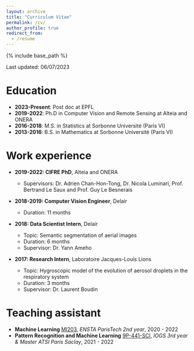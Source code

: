 ```yaml
---
layout: archive
title: "Curriculum Vitae"
permalink: /cv/
author_profile: true
redirect_from:
  - /resume
---
```


{% include base_path %}

Last updated: 06/07/2023

Education
======
* **2023-Present**: Post doc at EPFL
* **2019-2022**: Ph.D in Computer Vision and Remote Sensing at Alteia and ONERA
* **2016-2018**: M.S. in Statistics at Sorbonne Université (Paris VI)
* **2013-2016**: B.S. in Mathematics at Sorbonne Université (Paris VI)


Work experience
======
* **2019-2022: CIFRE PhD**, Alteia and ONERA
  * Supervisors: Dr. Adrien Chan-Hon-Tong, Dr. Nicola Luminari, Prof. Bertrand Le Saux and Prof.  Guy Le Besnerais

* **2018-2019: Computer Vision Engineer**, Delair
  * Duration: 11 months

* **2018: Data Scientist Intern**, Delair
  * Topic: Semantic segmentation of aerial images
  * Duration: 6 months
  * Supervisor: Dr. Yann Ameho

* **2017: Research Intern**, Laboratoire Jacques-Louis Lions
  * Topic: Hygroscopic model of the evolution of aerosol droplets in the respiratory system
  * Duration: 3 months
  * Supervisor: Dr. Laurent Boudin
  
<!-- Main skills
======
* Programming: Python, Pytorch, OpenCV, PyQGIS, R
* Tools: Git, Docker, LaTeX, Linux
* Languages: French, English -->

  
<!-- Reviewer
======
* **Conferences**:  [XXIVth ISPRS Congress 2020](http://www.isprs2020-nice.com/), [ECML-PKDD MACLEAN Workshop 2020](https://sites.google.com/view/maclean2020/home?authuser=0).
* **Journals**: [IEEE Transactions on Geoscience and Remote Sensing](https://ieeexplore.ieee.org/xpl/RecentIssue.jsp?punumber=36) -->


Teaching assistant
======
* **Machine Learning** [MI203](https://synapses.ensta-paris.fr/catalogue/2020-2021/ue/239/MI203-apprentissage-automatique-machine-learning), *ENSTA ParisTech 2nd year*, 2020 - 2022
* **Pattern Recognition and Machine Learning** [9P-441-SCI](https://synapses.institutoptique.fr/catalogue/2020-2021/ue/278/9P-441-SCI-apprentissage-et-reconnaissance-de-formes), *IOGS 3rd year & Master ATSI Paris Saclay*, 2021 - 2022
